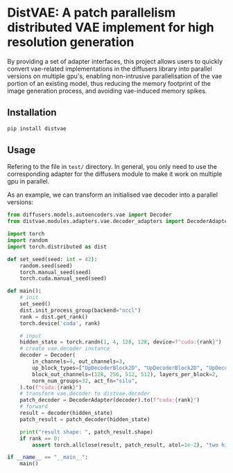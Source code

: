 # DistVAE: A patch parallelism distributed VAE implement for high resolution generation

By providing a set of adapter interfaces, this project allows users to quickly convert vae-related implementations in the diffusers library into parallel versions on multiple gpu's, enabling non-intrusive parallelisation of the vae portion of an existing model, thus reducing the memory footprint of the image generation process, and avoiding vae-induced memory spikes.

## Installation

``` bash
pip install distvae
```

## Usage

Refering to the file in `test/` directory. In general, you only need to use the corresponding adapter for the diffusers module to make it work on multiple gpu in parallel.

As an example, we can transform an initialised vae decoder into a parallel versions:


``` python
from diffusers.models.autoencoders.vae import Decoder
from distvae.modules.adapters.vae.decoder_adapters import DecoderAdapter

import torch
import random
import torch.distributed as dist

def set_seed(seed: int = 42):
    random.seed(seed)
    torch.manual_seed(seed)
    torch.cuda.manual_seed(seed)

def main():
    # init
    set_seed()
    dist.init_process_group(backend="nccl")
    rank = dist.get_rank()
    torch.device('cuda', rank)

    # input 
    hidden_state = torch.randn(1, 4, 128, 128, device=f"cuda:{rank}")
    # create vae.decoder instance
    decoder = Decoder(
        in_channels=4, out_channels=3, 
        up_block_types=["UpDecoderBlock2D", "UpDecoderBlock2D", "UpDecoderBlock2D", "UpDecoderBlock2D"],
        block_out_channels=(128, 256, 512, 512), layers_per_block=2,
        norm_num_groups=32, act_fn="silu",
    ).to(f"cuda:{rank}")
    # transform vae.decoder to distvae.decoder
    patch_decoder = DecoderAdapter(decoder).to(f"cuda:{rank}")
    # forward
    result = decoder(hidden_state)
    patch_result = patch_decoder(hidden_state)

    print("result shape: ", patch_result.shape)
    if rank == 0:
        assert torch.allclose(result, patch_result, atol=1e-2), "two hidden states are not equal"

if __name__ == "__main__":
    main()
```
